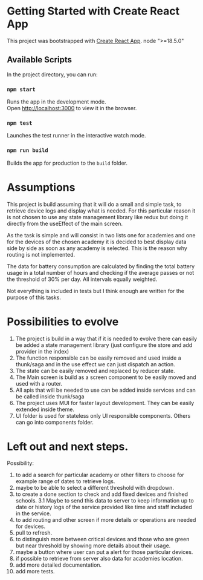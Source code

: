 # Getting Started with Create React App

This project was bootstrapped with [Create React App](https://github.com/facebook/create-react-app).
node ">=18.5.0"

## Available Scripts

In the project directory, you can run:

### `npm start`

Runs the app in the development mode.\
Open [http://localhost:3000](http://localhost:3000) to view it in the browser.

### `npm test`

Launches the test runner in the interactive watch mode.

### `npm run build`

Builds the app for production to the `build` folder.

# Assumptions

This project is build assuming that it will do a small and simple task, to retrieve device logs and display what is needed.
For this particular reason it is not chosen to use any state management library like redux but doing it directly from the useEffect of the main screen.

As the task is simple and will consist in two lists one for academies and one for the devices of the chosen academy it is decided to best display data
side by side as soon as any academy is selected. This is the reason why routing is not implemented.

The data for battery consumption are calculated by finding the total battery usage in a total number of hours and checking if the average passes or not the
threshold of 30% per day. All intervals equally weighted.

Not everything is included in tests but I think enough are written for the purpose of this tasks.

# Possibilities to evolve

1. The project is build in a way that if it is needed to evolve there can easily be added a state management library (just configure the store and add provider in the index)
2. The function responsible can be easily removed and used inside a thunk/saga and in the use effect we can just dispatch an action.
3. The state can be easily removed and replaced by reducer state.
3. The Main screen is build as a screen component to be easily moved and used with a router.
4. All apis that will be needed to use can be added inside services and can be called inside thunk/saga
5. The project uses MUI for faster layout development. They can be easily extended inside theme.
6. UI folder is used for stateless only UI responsible components. Others can go into components folder.

# Left out and next steps.

Possibility:
1. to add a search for particular academy or other filters to choose for example range of dates to retrieve logs.
2. maybe to be able to select a different threshold with dropdown.
3. to create a done section to check and add fixed devices and finished schools. 
3.1 Maybe to send this data to server to keep information up to date or history logs of the service provided like time and staff included in the service.
4. to add routing and other screen if more details or operations are needed for devices.
5. pull to refresh.
6. to distinguish more between critical devices and those who are green but near threshold by showing more details about their usage.
7. maybe a button where user can put a alert for those particular devices.
8. if possible to retrieve from server also data for academies location.
9. add more detailed documentation.
10. add more tests.









